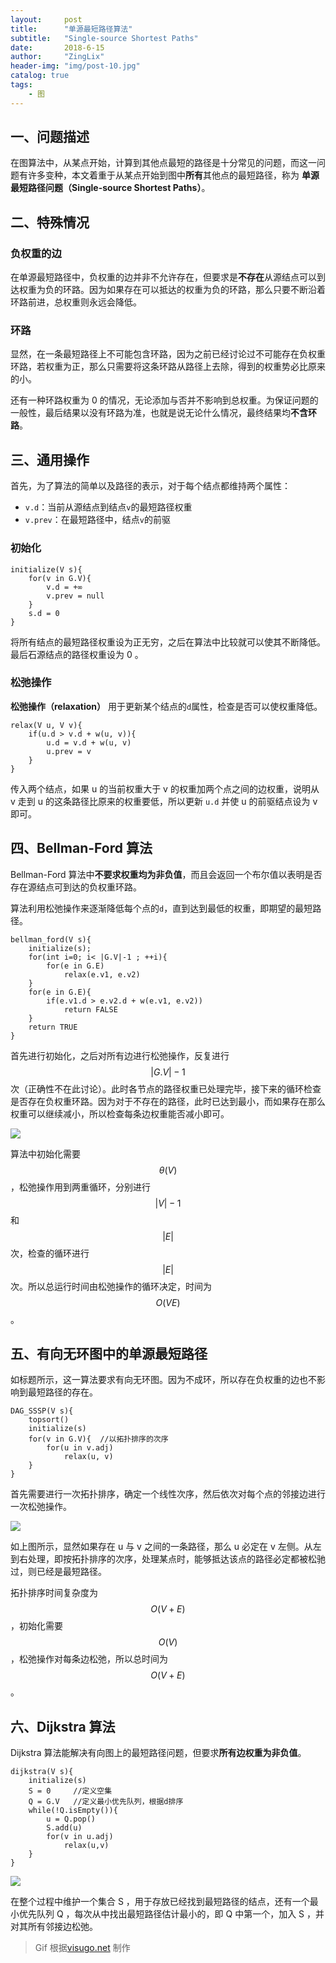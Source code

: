 ```yaml
---
layout:     post
title:      "单源最短路径算法"
subtitle:   "Single-source Shortest Paths"
date:       2018-6-15
author:     "ZingLix"
header-img: "img/post-10.jpg"
catalog: true
tags:
    - 图
---
```


## 一、问题描述

在图算法中，从某点开始，计算到其他点最短的路径是十分常见的问题，而这一问题有许多变种，本文着重于从某点开始到图中**所有**其他点的最短路径，称为 **单源最短路径问题（Single-source Shortest Paths）**。

## 二、特殊情况

### 负权重的边

在单源最短路径中，负权重的边并非不允许存在，但要求是**不存在**从源结点可以到达权重为负的环路。因为如果存在可以抵达的权重为负的环路，那么只要不断沿着环路前进，总权重则永远会降低。

### 环路

显然，在一条最短路径上不可能包含环路，因为之前已经讨论过不可能存在负权重环路，若权重为正，那么只需要将这条环路从路径上去除，得到的权重势必比原来的小。

还有一种环路权重为 0 的情况，无论添加与否并不影响到总权重。为保证问题的一般性，最后结果以没有环路为准，也就是说无论什么情况，最终结果均**不含环路**。

## 三、通用操作

首先，为了算法的简单以及路径的表示，对于每个结点都维持两个属性：

- `v.d`：当前从源结点到结点`v`的最短路径权重
- `v.prev`：在最短路径中，结点`v`的前驱

### 初始化

```
initialize(V s){
    for(v in G.V){
        v.d = +∞
        v.prev = null
    }
    s.d = 0
}
```

将所有结点的最短路径权重设为正无穷，之后在算法中比较就可以使其不断降低。最后石源结点的路径权重设为 0 。

### 松弛操作

**松弛操作（relaxation）** 用于更新某个结点的`d`属性，检查是否可以使权重降低。

``` 
relax(V u, V v){
    if(u.d > v.d + w(u, v)){
        u.d = v.d + w(u, v)
        u.prev = v
    }
}
```

传入两个结点，如果 u 的当前权重大于 v 的权重加两个点之间的边权重，说明从 v 走到 u 的这条路径比原来的权重要低，所以更新 `u.d` 并使 u 的前驱结点设为 v 即可。

## 四、Bellman-Ford 算法

Bellman-Ford 算法中**不要求权重均为非负值**，而且会返回一个布尔值以表明是否存在源结点可到达的负权重环路。

算法利用松弛操作来逐渐降低每个点的`d`，直到达到最低的权重，即期望的最短路径。

```
bellman_ford(V s){
    initialize(s);
    for(int i=0; i< |G.V|-1 ; ++i){
        for(e in G.E)
            relax(e.v1, e.v2)
    }
    for(e in G.E){
        if(e.v1.d > e.v2.d + w(e.v1, e.v2))
            return FALSE
    }
    return TRUE
}
```

首先进行初始化，之后对所有边进行松弛操作，反复进行 $$\vert G.V \vert -1$$ 次（正确性不在此讨论）。此时各节点的路径权重已处理完毕，接下来的循环检查是否存在负权重环路。因为对于不存在的路径，此时已达到最小，而如果存在那么权重可以继续减小，所以检查每条边权重能否减小即可。

![](/img/in-post/sssp/1.gif)

算法中初始化需要 $$ \theta (V) $$，松弛操作用到两重循环，分别进行 $$ \vert V \vert -1 $$ 和 $$ \lvert E \rvert $$ 次，检查的循环进行 $$ \vert E\vert $$ 次。所以总运行时间由松弛操作的循环决定，时间为 $$ O(VE) $$ 。

## 五、有向无环图中的单源最短路径

如标题所示，这一算法要求有向无环图。因为不成环，所以存在负权重的边也不影响到最短路径的存在。

```
DAG_SSSP(V s){
    topsort()
    initialize(s)
    for(v in G.V){  //以拓扑排序的次序
        for(u in v.adj)
            relax(u, v)
    }
}
```

首先需要进行一次拓扑排序，确定一个线性次序，然后依次对每个点的邻接边进行一次松弛操作。

![](/img/in-post/sssp/1.png)

如上图所示，显然如果存在 u 与 v 之间的一条路径，那么 u 必定在 v 左侧。从左到右处理，即按拓扑排序的次序，处理某点时，能够抵达该点的路径必定都被松驰过，则已经是最短路径。

拓扑排序时间复杂度为$$O(V+E)$$，初始化需要$$O(V)$$，松弛操作对每条边松弛，所以总时间为 $$O(V+E)$$。

## 六、Dijkstra 算法

Dijkstra 算法能解决有向图上的最短路径问题，但要求**所有边权重为非负值**。

```
dijkstra(V s){
    initialize(s)
    S = 0     //定义空集
    Q = G.V   //定义最小优先队列，根据d排序
    while(!Q.isEmpty()){
        u = Q.pop()
        S.add(u)
        for(v in u.adj)
            relax(u,v)
    }
}
```

![](/img/in-post/sssp/2.gif)

在整个过程中维护一个集合 S ，用于存放已经找到最短路径的结点，还有一个最小优先队列 Q ，每次从中找出最短路径估计最小的，即 Q 中第一个，加入 S ，并对其所有邻接边松弛。

> Gif 根据[visugo.net](https://visualgo.net/) 制作
